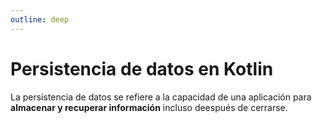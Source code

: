 ```yaml
---
outline: deep
---
```


# Persistencia de datos en Kotlin

La persistencia de datos se refiere a la capacidad de una aplicación para **almacenar y recuperar información** incluso deespués de cerrarse.


